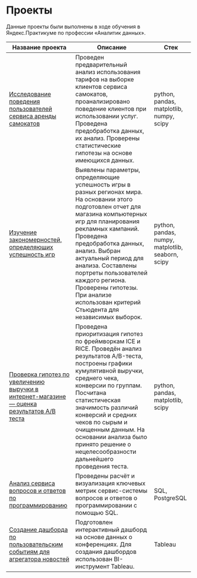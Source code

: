 # Проекты

Данные проекты были выполнены в ходе обучения в Яндекс.Практикуме по профессии «Аналитик данных».

| Название проекта | Описание | Стек |
|------------------|----------|----------------------|
| [Исследование поведения пользователей сервиса аренды самокатов]() | Проведен предварительный анализ использования тарифов на выборке клиентов сервиса самокатов, проанализировано поведение клиентов при использовании услуг. Проведена предобработка данных, их анализ. Проверены статистические гипотезы на основе имеющихся данных. | python, pandas, matplotlib, numpy, scipy |
| [Изучение закономерностей, определяющих успешность игр]() | Выявлены параметры, определяющие успешность игры в разных регионах мира. На основании этого подготовлен отчет для магазина компьютерных игр для планирования рекламных кампаний. Проведена предобработка данных, анализ. Выбран актуальный период для анализа. Составлены портреты пользователей каждого региона. Проверены гипотезы. При анализе использован критерий Стьюдента для независимых выборок. | python, pandas, numpy, matplotlib, seaborn, scipy |
| [Проверка гипотез по увеличению выручки в интернет-магазине — оценка результатов A/B теста]() | Проведена приоритизация гипотез по фреймворкам ICE и RICE. Проведён анализ результатов A/B-теста, построены графики кумулятивной выручки, среднего чека, конверсии по группам. Посчитана статистическая значимость различий конверсий и средних чеков по сырым и очищенным данным. На основании анализа было принято решение о нецелесообразности дальнейшего проведения теста. | python, pandas, matplotlib, scipy |
| [Анализ сервиса вопросов и ответов по программированию](https://github.com/AleksandraSeleznewa/product_analyst/tree/775a61c9503b10ca7d8132fd59218a71a6917a86/SQL) | Проведены расчёт и визуализация ключевых метрик сервис-системы вопросов и ответов о программировании с помощью SQL. | SQL, PostgreSQL |
| [Создание дашборда по пользовательским событиям для агрегатора новостей](https://public.tableau.com/app/profile/aleksandra.selezneva/viz/10_Tableau_17127027633010/sheet22?publish=yes) | Подготовлен интерактивный дашборд на основе данных о конференциях. Для создания дашбордов использован BI-инструмент Tableau. | Tableau |
